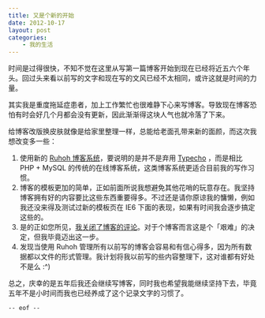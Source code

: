 ```yaml
---
title: 又是个新的开始
date: 2012-10-17
layout: post
categories:
    - 我的生活
---
```


时间是过得很快，不知不觉在这里从写第一篇博客开始到现在已经将近五六个年头。回过头来看以前写的文字和现在写的文风已经不太相同，或许这就是时间的力量。

其实我是重度拖延症患者，加上工作繁忙也很难静下心来写博客。导致现在博客恐怕有时会好几个月都会没有更新，因此渐渐得这块人气也就冷落了下来。

给博客改版换皮肤就像是给家里整理一样，总能给老面孔带来新的面颜，而这次我想改变多一些：

1. 使用新的 [Ruhoh 博客系统](http://ruhoh.com/)，要说明的是并不是弃用 [Typecho](http://typecho.org/) ，而是相比 PHP + MySQL 的传统的在线博客系统，这类博客系统更适合目前我的写作习惯。
2. 博客的模板更加的简单，正如前面所说我想避免其他花哨的玩意存在。我坚持博客拥有好的内容要比这些东西重要得多。不过还是请你原谅我的慵懒，例如我还没来得及测试过新的模板页在 IE6 下面的表现，如果有时间我会逐步搞定这些的。
3. 是的正如您所见，[我关闭了博客的评论]({{site.urls}}/why-my-blog-do-not-need-comments.html)。对于个博客而言这是个「艰难」的决定，但我毕竟迈出这一步。
4. 发现当使用 Ruhoh 管理所有以前写的博客会容易和有信心得多，因为所有数据都以文件的形式管理。我计划将我以前写的些内容整理下，这对谁都有好处不是么 :^)

总之，庆幸的是五年后我还会继续写博客，同时我也希望我能继续坚持下去，毕竟五年不是小时间而我也已经养成了这个记录文字的习惯了。

`-- eof --`